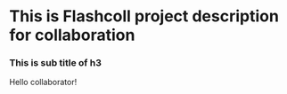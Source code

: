# This is Flashcoll project description for collaboration

### This is sub title of h3

Hello collaborator!
